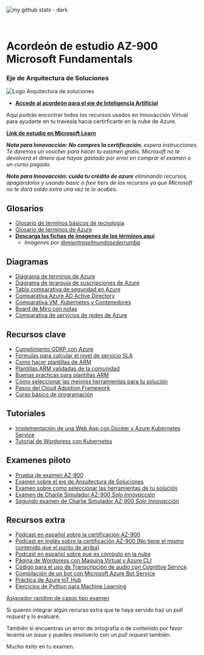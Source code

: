 <br />

<!-- ![my github stats - light](https://github-readme-stats.vercel.app/api?username=jeelpatel1612) -->
![my github stats - dark](https://github-readme-stats.vercel.app/api?username=UlisesCortes&show_icons=true&count_private=true&theme=dark)

<!-- TODO : Dev Metrics : https://github.com/anmol098/waka-readme-stats -->

<br />

# Acordeón de estudio AZ-900 Microsoft Fundamentals
### Eje de Arquitectura de Soluciones

![Logo Arquitectura de soluciones](/res/images/logo_arquitectura.png)

- **[Accede al acordeón para el eje de Inteligencia Artificial](https://github.com/jose1824/acordeon-az900-innovaccion/tree/ia)**

Aquí podrás encontrar todos los recursos usados en Innovacción Virtual para ayudarte en tu travesía hacia certirficarte en la nube de Azure.

**[Link de estudio en Microsoft Learn](https://docs.microsoft.com/es-mx/learn/certifications/exams/az-900#two-ways-to-prepare)**

***Nota para Innovacción: No compres la certificación**, espera instrucciones. Te daremos un voucher para hacer tu examen gratis. Microsoft no te devolverá el dinero que hayas gastado por error en comprar el examen o un curso pagado.*

***Nota para Innovacción: cuida tu crédito de azure** eliminando recursos, apagandolos y usando basic o free tiers de los recursos ya que Microsoft no te dará saldo extra una vez te lo acabes.*

## Glosarios
- [Glosario de terminos básicos de tecnología](/res/docs/V2%20Glosario%20de%20términos%20Innovacción.pdf)
- [Glosario de terminos de Azure](res/terminos_azure.md)
- **[Descarga las fichas de imagenes de los términos aquí](https://innovaccion-my.sharepoint.com/:f:/g/personal/jguzman_innovaccion_mx/EnO9_QErWA1DmICARLq9Mq0BpkrljWEX8VYgRHoz-i5ezw?e=ktAUKs)**
  - *Imagenes por [@mientraselmundosederrumba](https://www.instagram.com/mientraselmundosederrumba/)*   

## Diagramas
- [Diagrama de terminos de Azure](/res/images/conceptos/completo.jpeg)
- [Diagrama de jerarquia de suscripciones de Azure](/res/jerarquia.md)
- [Tabla comparativa de seguridad en Azure](/res/comparativa_seguridad.md)
- [Comparativa Azure AD Active Directory](/res/comparativa_azureAD.md)
- [Comparativa VM, Kubernetes y Contenedores](/res/comparativa_compute.md)
- [Board de Miro con notas](https://miro.com/welcomeonboard/TUApmgcK4QmomV1TEkjMZcNn0H2pzzuEG3mszndx7I94kV4veuFo9dFZMW9izWWK)
- [Comparativa de servicios de redes de Azure]()

## Recursos clave
- [Cumplimiento GDRP con Azure](/res/cumplimiento_gdrp.md)
- [Formulas para calcular el nivel de servicio SLA](/res/formulario_sla.md)
- [Como hacer plantillas de ARM](/res/plantilla_arm.md)
- [Plantillas ARM validadas de la comunidad](https://github.com/Azure/azure-quickstart-templates)
- [Buenas practicas para plantillas ARM](https://github.com/Azure/azure-quickstart-templates/blob/master/1-CONTRIBUTION-GUIDE/best-practices.md)
- [Como seleccionar las mejores herramientas para tu solución](/res/seleccion_herramientas.md)
- [Pasos del Cloud Adoption Framework](/res/pasos_caf.md)
- [Curso básico de programación](https://github.com/RodolfoFerro/python-innovaccion)

## Tutoriales
- [Implementación de una Web App con Docker y Azure Kubernetes Service](/res/tutorial_kubernetes_basic.md)
- [Tutorial de Wordpress con Kubernetes](/res/tutorial-k8s-wordpress.md)

## Examenes piloto
- [Prueba de examen AZ-900](https://kahoot.it/challenge/02060231?challenge-id=17c998c7-d2ca-4aad-8555-25d087dca7da_1613089581619)
- [Examen sobre el eje de Arquitectura de Soluciones](https://kahoot.it/challenge/004086262)
- [Examen sobre como seleccionar las herramientas de tu solución](https://kahoot.it/challenge/002433076)
- [Examen de Charlie Simulador AZ-900 *Solo Innovacción* ](https://forms.office.com/Pages/ResponsePage.aspx?id=BUvlSn63JEKu8YZhQi4IFnSwDYJ5jHlPnmCU7K6K1f1UMFpTTzQ5MU82TVdQWVI0UThJVzhKTzMyNS4u)
- [Segundo examen de Charlie Simulador AZ-900 *Solo Innovacción*](https://forms.office.com/Pages/ResponsePage.aspx?id=BUvlSn63JEKu8YZhQi4IFnSwDYJ5jHlPnmCU7K6K1f1UNFkxTVpHUjVONzVHWTJOQ0NYQVY3SEFQRC4u)

## Recursos extra
- [Podcast en español sobre la certificación AZ-900](https://open.spotify.com/episode/7KY9i2Xz6WIHocJe6jlPmy?si=SyANKxMTT4K_4kCxGF59Ag)
- [Podcast en inglés sobre la certificación AZ-900 (No tiene el mismo contenido que el punto de arriba)](https://open.spotify.com/episode/3UknsHbYA0ZzT33cggBmrA?si=_7qf-A9lRv6D3_fklpHSfw)
- [Podcast en español sobre que es cómputo en la nube](https://open.spotify.com/episode/4Sp0OYXtD8ndueA9aBsny6?si=ke9SNZudRqKxf8AIrO1_Iw)
- [Página de Wordpress con Maquina Virtual y Azure CLI](https://github.com/jose1824/codigos_innovaccion_tutorial_vm_wordpress)
- [Código para el uso de Transcripción de audio con Cognitive Service](https://github.com/jose1824/speech-recongnition-innovaccion-training)
- [Compilación de un bot con Microsoft Azure Bot Service](https://github.com/jose1824/bot-service-compilation)
- [Práctica de Azure IoT Hub](https://github.com/jose1824/iot-edge-innovaccion-practice)
- [Ejercicios de Python para Machine Learning](https://github.com/jose1824/ms-learn-ml-crash-course-python)

[Asignador random de casos tipo examen]()

Si quieres integrar algún recurso extra que te haya servido haz un *pull request* y lo evaluaré.

También si encuentras un error de ortografía o de contenido por favor levanta un *issue* y puedes resolverlo con un *pull request* también.

Mucho éxito en tu examen.
